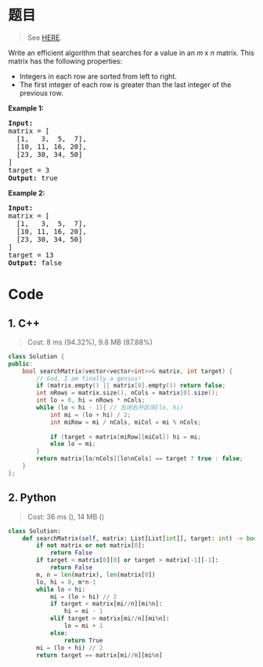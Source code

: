 # 题目

> See [HERE](https://leetcode.com/problems/search-a-2d-matrix/).

<div><p>Write an efficient algorithm that searches for a value in an <em>m</em> x <em>n</em> matrix. This matrix has the following properties:</p>

<ul>
	<li>Integers in each row are sorted from left to right.</li>
	<li>The first integer of each row is greater than the last integer of the previous row.</li>
</ul>

<p><strong>Example 1:</strong></p>

<pre><strong>Input:</strong>
matrix = [
  [1,   3,  5,  7],
  [10, 11, 16, 20],
  [23, 30, 34, 50]
]
target = 3
<strong>Output:</strong> true
</pre>

<p><strong>Example 2:</strong></p>

<pre><strong>Input:</strong>
matrix = [
  [1,   3,  5,  7],
  [10, 11, 16, 20],
  [23, 30, 34, 50]
]
target = 13
<strong>Output:</strong> false</pre>
</div>

# Code

## 1. C++

> Cost: 8 ms (94.32%), 9.8 MB (87.88%)

```cpp
class Solution {
public:
    bool searchMatrix(vector<vector<int>>& matrix, int target) {
        // God, I am finally a genius!
        if (matrix.empty() || matrix[0].empty()) return false;
        int nRows = matrix.size(), nCols = matrix[0].size();
        int lo = 0, hi = nRows * nCols;
        while (lo < hi - 1){ // 左闭右开区间[lo, hi)
            int mi = (lo + hi) / 2;
            int miRow = mi / nCols, miCol = mi % nCols;
            
            if (target < matrix[miRow][miCol]) hi = mi;
            else lo = mi;
        }
        return matrix[lo/nCols][lo%nCols] == target ? true : false;
    }
};
```

## 2. Python

> Cost: 36 ms (), 14 MB ()

```python
class Solution:
    def searchMatrix(self, matrix: List[List[int]], target: int) -> bool:
        if not matrix or not matrix[0]:
            return False
        if target < matrix[0][0] or target > matrix[-1][-1]:
            return False
        m, n = len(matrix), len(matrix[0])
        lo, hi = 0, m*n-1
        while lo < hi:
            mi = (lo + hi) // 2
            if target < matrix[mi//n][mi%n]:
                hi = mi - 1
            elif target > matrix[mi//n][mi%n]:
                lo = mi + 1
            else:
                return True
        mi = (lo + hi) // 2
        return target == matrix[mi//n][mi%n]
```
